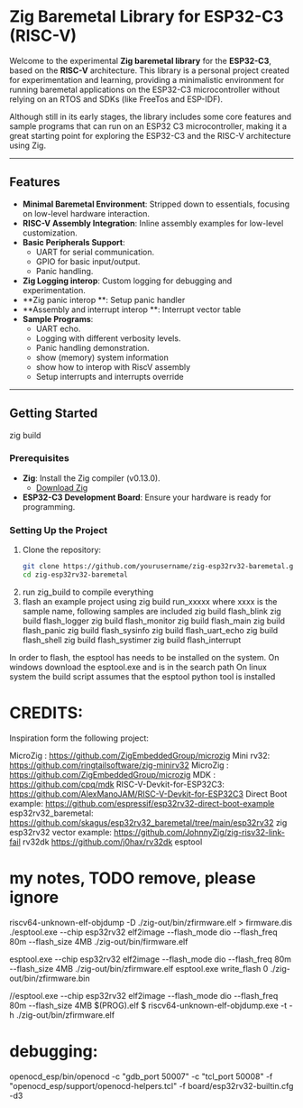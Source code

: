 # Zig Baremetal Library for ESP32-C3 (RISC-V)

Welcome to the experimental **Zig baremetal library** for the **ESP32-C3**, based on the **RISC-V** architecture. This library is a personal project created for experimentation and learning, providing a minimalistic environment for running baremetal applications on the ESP32-C3 microcontroller without relying on an RTOS and SDKs (like FreeTos and ESP-IDF). 

Although still in its early stages, the library includes some core features and sample programs that can run on an ESP32 C3 microcontroller, 
making it a great starting point for exploring the ESP32-C3 and the RISC-V architecture using Zig.

---

## Features

- **Minimal Baremetal Environment**: Stripped down to essentials, focusing on low-level hardware interaction.
- **RISC-V Assembly Integration**: Inline assembly examples for low-level customization.
- **Basic Peripherals Support**:
  - UART for serial communication.
  - GPIO for basic input/output.
  - Panic handling.
- **Zig Logging interop**: Custom logging for debugging and experimentation.
- **Zig panic interop **: Setup panic handler
- **Assembly and interrupt interop **: Interrupt vector table
- **Sample Programs**:
  - UART echo.
  - Logging with different verbosity levels.
  - Panic handling demonstration.
  - show (memory) system information
  - show how to interop with RiscV assembly
  - Setup interrupts and interrupts override

---

## Getting Started
zig build


### Prerequisites

- **Zig**: Install the Zig compiler (v0.13.0).
  - [Download Zig](https://ziglang.org/download/)
- **ESP32-C3 Development Board**: Ensure your hardware is ready for programming.

### Setting Up the Project

1. Clone the repository:
   ```bash
   git clone https://github.com/yourusername/zig-esp32rv32-baremetal.git
   cd zig-esp32rv32-baremetal

2. run zig_build to compile everything
3. flash an example project using zig build run_xxxxx where xxxx is the sample name, following samples are included
    zig build flash_blink
    zig build flash_logger
    zig build flash_monitor
    zig build flash_main
    zig build flash_panic
    zig build flash_sysinfo
    zig build flash_uart_echo
    zig build flash_shell
    zig build flash_systimer
    zig build flash_interrupt



In order to flash, the esptool has needs to be installed on the system.
On windows download the esptool.exe and is in the search path
On linux system the build script assumes that the esptool python tool is installed

# CREDITS:
Inspiration form the following project:

MicroZig : https://github.com/ZigEmbeddedGroup/microzig
Mini rv32: https://github.com/ringtailsoftware/zig-minirv32
MicroZig : https://github.com/ZigEmbeddedGroup/microzig
MDK : https://github.com/cpq/mdk
RISC-V-Devkit-for-ESP32C3: https://github.com/AlexManoJAM/RISC-V-Devkit-for-ESP32C3
Direct Boot example: https://github.com/espressif/esp32rv32-direct-boot-example
esp32rv32_baremetal: https://github.com/skagus/esp32rv32_baremetal/tree/main/esp32rv32
zig esp32rv32 vector example: https://github.com/JohnnyZig/zig-risv32-link-fail
rv32dk https://github.com/j0hax/rv32dk 
esptool


# my notes, TODO remove, please ignore
riscv64-unknown-elf-objdump  -D ./zig-out/bin/zfirmware.elf > firmware.dis
./esptool.exe --chip esp32rv32 elf2image --flash_mode dio --flash_freq 80m --flash_size 4MB ./zig-out/bin/firmware.elf


esptool.exe --chip esp32rv32 elf2image --flash_mode dio --flash_freq 80m --flash_size 4MB ./zig-out/bin/zfirmware.elf 
esptool.exe  write_flash 0 ./zig-out/bin/zfirmware.bin

//esptool.exe --chip esp32rv32 elf2image --flash_mode dio --flash_freq 80m --flash_size 4MB $(PROG).elf
$ riscv64-unknown-elf-objdump.exe  -t -h ./zig-out/bin/zfirmware.elf 


# debugging:

openocd_esp/bin/openocd -c "gdb_port 50007" -c "tcl_port 50008" -f "openocd_esp/support/openocd-helpers.tcl" -f board/esp32rv32-builtin.cfg -d3


